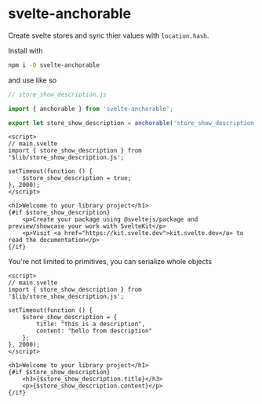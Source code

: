# svelte-anchorable

Create svelte stores and sync thier values with `location.hash`.


Install with 
```sh
npm i -D svelte-anchorable
```

and use like so

```js
// store_show_description.js

import { anchorable } from 'svelte-anchorable';

export let store_show_description = anchorable('store_show_description', false);
```

```svelte
<script>
// main.svelte
import { store_show_description } from '$lib/store_show_description.js';

setTimeout(function () {
    $store_show_description = true;
}, 2000);
</script>

<h1>Welcome to your library project</h1>
{#if $store_show_description}
    <p>Create your package using @sveltejs/package and preview/showcase your work with SvelteKit</p>
    <p>Visit <a href="https://kit.svelte.dev">kit.svelte.dev</a> to read the documentation</p>
{/if}
```

You're not limited to primitives, you can serialize whole objects

```svelte
<script>
// main.svelte
import { store_show_description } from '$lib/store_show_description.js';

setTimeout(function () {
    $store_show_description = {
        title: "this is a description",
        content: "hello from description"
    };
}, 2000);
</script>

<h1>Welcome to your library project</h1>
{#if $store_show_description}
    <h3>{$store_show_description.title}</h3>
    <p>{$store_show_description.content}</p>
{/if}
```